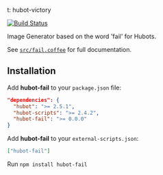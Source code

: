 
t: hubot-victory

[![Build Status](https://travis-ci.org/jbasalone/hubot-fail.png?branch=master)](https://travis-ci.org/jbasalone/hubot-fail)

Image Generator based on the word 'fail' for Hubots.

See [`src/fail.coffee`](src/fail.coffee) for full documentation.

## Installation

Add **hubot-fail** to your `package.json` file:

```json
"dependencies": {
  "hubot": ">= 2.5.1",
  "hubot-scripts": ">= 2.4.2",
  "hubot-fail": ">= 0.0.0"
}
```

Add **hubot-fail** to your `external-scripts.json`:

```json
["hubot-fail"]
```

Run `npm install hubot-fail`







